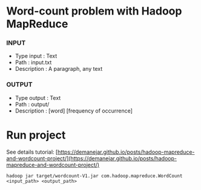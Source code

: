 # Word-count problem with Hadoop MapReduce

### INPUT
- Type input : Text 
- Path : input.txt
- Description : A paragraph, any text

### OUTPUT
- Type output : Text
- Path : output/
- Description : [word] [frequency of occurrence]

# Run project
See details tutorial: [https://demanejar.github.io/posts/hadoop-mapreduce-and-wordcount-project/](https://demanejar.github.io/posts/hadoop-mapreduce-and-wordcount-project/)

```
hadoop jar target/wordcount-V1.jar com.hadoop.mapreduce.WordCount <input_path> <output_path>
```
